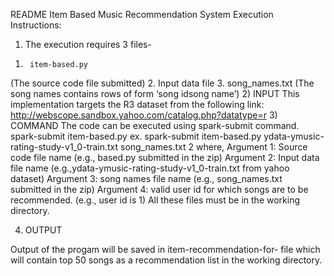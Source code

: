 README
Item Based Music Recommendation System
Execution Instructions:
1) The execution requires 3 files-
1.      item-based.py
(The source code file submitted)
2.      Input data file
3.      song_names.txt
(The song names contains rows of form ‘song id<TAB>song name’)
2) INPUT 
This implementation targets the R3 dataset from the following link:
     http://webscope.sandbox.yahoo.com/catalog.php?datatype=r
3) COMMAND 
The code can be executed using spark-submit command.
spark-submit item-based.py <data-set> <song-names> <user-id>
ex. spark-submit item-based.py ydata-ymusic-rating-study-v1_0-train.txt song_names.txt 2
where,
Argument 1: Source code file name (e.g., based.py submitted in the zip)
Argument 2: Input data file name (e.g.,ydata-ymusic-rating-study-v1_0-train.txt from yahoo dataset)
Argument 3: song names file name (e.g., song_names.txt submitted in the zip) 
Argument 4: valid user id for which songs are to be recommended. (e.g., user id is 1)
All these files must be in the working directory.

4) OUTPUT

Output of the progam will be saved in item-recommendation-for-<user-id> file which will contain top 50 songs as a recommendation list in the working directory.

